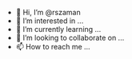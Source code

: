 - 👋 Hi, I’m @rszaman
- 👀 I’m interested in ...
- 🌱 I’m currently learning ...
- 💞️ I’m looking to collaborate on ...
- 📫 How to reach me ...

<!---
rszaman/rszaman is a ✨ special ✨ repository because its `README.md` (this file) appears on your GitHub profile.
You can click the Preview link to take a look at your changes.
--->
